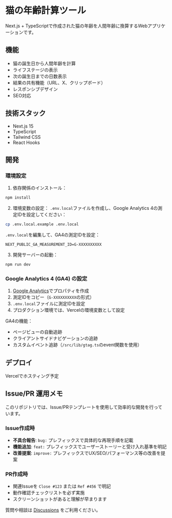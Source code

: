# 猫の年齢計算ツール

Next.js + TypeScriptで作成された猫の年齢を人間年齢に換算するWebアプリケーションです。

## 機能

- 猫の誕生日から人間年齢を計算
- ライフステージの表示
- 次の誕生日までの日数表示
- 結果の共有機能（URL、X、クリップボード）
- レスポンシブデザイン
- SEO対応

## 技術スタック

- Next.js 15
- TypeScript
- Tailwind CSS
- React Hooks

## 開発

### 環境設定

1. 依存関係のインストール：
```bash
npm install
```

2. 環境変数の設定：
`.env.local`ファイルを作成し、Google Analytics 4の測定IDを設定してください：
```bash
cp .env.local.example .env.local
```

`.env.local`を編集して、GA4の測定IDを設定：
```
NEXT_PUBLIC_GA_MEASUREMENT_ID=G-XXXXXXXXXX
```

3. 開発サーバーの起動：
```bash
npm run dev
```

### Google Analytics 4 (GA4) の設定

1. [Google Analytics](https://analytics.google.com/)でプロパティを作成
2. 測定IDをコピー（`G-XXXXXXXXXX`の形式）
3. `.env.local`ファイルに測定IDを設定
4. プロダクション環境では、Vercelの環境変数として設定

GA4の機能：
- ページビューの自動追跡
- クライアントサイドナビゲーションの追跡
- カスタムイベント追跡（`/src/lib/gtag.ts`のevent関数を使用）

## デプロイ

Vercelでホスティング予定

## Issue/PR 運用メモ

このリポジトリでは、Issue/PRテンプレートを使用して効率的な開発を行っています。

### Issue作成時
- **不具合報告**: `bug:` プレフィックスで具体的な再現手順を記載
- **機能追加**: `feat:` プレフィックスでユーザーストーリーと受け入れ基準を明記
- **改善提案**: `improve:` プレフィックスでUX/SEO/パフォーマンス等の改善を提案

### PR作成時
- 関連Issueを `Close #123` または `Ref #456` で明記
- 動作確認チェックリストを必ず実施
- スクリーンショットがあると理解が早まります

質問や相談は [Discussions](https://github.com/tsuchiya-yu/cat_tools/discussions) をご利用ください。